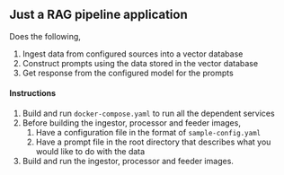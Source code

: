 ## Just a RAG pipeline application
Does the following,
1. Ingest data from configured sources into a vector database
2. Construct prompts using the data stored in the vector database
3. Get response from the configured model for the prompts

#### Instructions
1. Build and run `docker-compose.yaml` to run all the dependent services
2. Before building the ingestor, processor and feeder images,
    1. Have a configuration file in the format of `sample-config.yaml`
    2. Have a prompt file in the root directory that describes what you would like to do with the data
3. Build and run the ingestor, processor and feeder images.